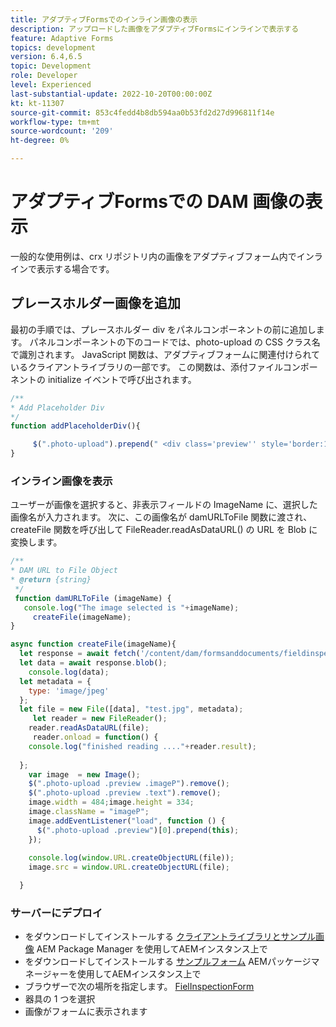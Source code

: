 ```yaml
---
title: アダプティブFormsでのインライン画像の表示
description: アップロードした画像をアダプティブFormsにインラインで表示する
feature: Adaptive Forms
topics: development
version: 6.4,6.5
topic: Development
role: Developer
level: Experienced
last-substantial-update: 2022-10-20T00:00:00Z
kt: kt-11307
source-git-commit: 853c4fedd4b8db594aa0b53fd2d27d996811f14e
workflow-type: tm+mt
source-wordcount: '209'
ht-degree: 0%

---
```


# アダプティブFormsでの DAM 画像の表示

一般的な使用例は、crx リポジトリ内の画像をアダプティブフォーム内でインラインで表示する場合です。

## プレースホルダー画像を追加

最初の手順では、プレースホルダー div をパネルコンポーネントの前に追加します。 パネルコンポーネントの下のコードでは、photo-upload の CSS クラス名で識別されます。 JavaScript 関数は、アダプティブフォームに関連付けられているクライアントライブラリの一部です。 この関数は、添付ファイルコンポーネントの initialize イベントで呼び出されます。

```javascript
/**
* Add Placeholder Div
*/
function addPlaceholderDiv(){

     $(".photo-upload").prepend(" <div class='preview'' style='border:1px dotted;height:225px;width:175px;text-align:center'><br><br><div class='text'>The Image will appear here</div></div><br>");
}
```

### インライン画像を表示

ユーザーが画像を選択すると、非表示フィールドの ImageName に、選択した画像名が入力されます。 次に、この画像名が damURLToFile 関数に渡され、createFile 関数を呼び出して FileReader.readAsDataURL() の URL を Blob に変換します。

```javascript
/**
* DAM URL to File Object
* @return {string} 
 */
 function damURLToFile (imageName) {
   console.log("The image selected is "+imageName);
     createFile(imageName);
}
```

```javascript
async function createFile(imageName){
  let response = await fetch('/content/dam/formsanddocuments/fieldinspection/images/'+imageName);
  let data = await response.blob();
    console.log(data);
  let metadata = {
    type: 'image/jpeg'
  };
  let file = new File([data], "test.jpg", metadata);
     let reader = new FileReader();
    reader.readAsDataURL(file);
     reader.onload = function() {
    console.log("finished reading ...."+reader.result);
    
  };
    var image  = new Image();
    $(".photo-upload .preview .imageP").remove();
    $(".photo-upload .preview .text").remove();
    image.width = 484;image.height = 334;
    image.className = "imageP";
    image.addEventListener("load", function () {
      $(".photo-upload .preview")[0].prepend(this);
    });
    
    console.log(window.URL.createObjectURL(file));
    image.src = window.URL.createObjectURL(file);

  }
```

### サーバーにデプロイ

* をダウンロードしてインストールする [クライアントライブラリとサンプル画像](assets/InlineDAMImage.zip) AEM Package Manager を使用してAEMインスタンス上で
* をダウンロードしてインストールする [サンプルフォーム](assets/FieldInspectionForm.zip) AEMパッケージマネージャーを使用してAEMインスタンス上で
* ブラウザーで次の場所を指定します。 [FielInspectionForm](http://localhost:4502/content/dam/formsanddocuments/fieldinspection/fieldinspection/jcr:content?wcmmode=disabled)
* 器具の 1 つを選択
* 画像がフォームに表示されます